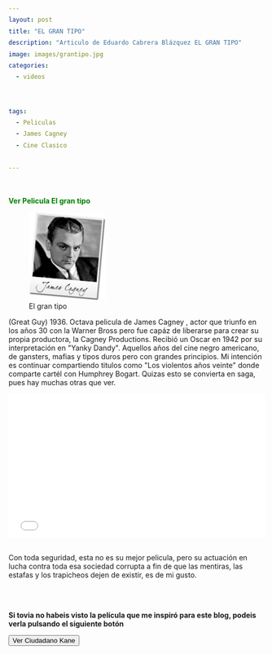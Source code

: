 ```yaml
---
layout: post
title: "EL GRAN TIPO"
description: "Articulo de Eduardo Cabrera Blázquez EL GRAN TIPO"
image: images/grantipo.jpg
categories:
  - videos
  

tags:
  - Peliculas
  - James Cagney
  - Cine Clasico
  
---
```

<a name="inicio-articulo">
<figure style="width: 70%" class="align-center">
  <img src="https://eduardo-cabrera.github.io/images/separador.png" alt="">
  </figure> 


<span style="color:green"> **Ver Pelicula  El gran tipo** </span>
<style>
div {
  text-align: justify;
  text-justify: inter-word;
  LINE-HEIGHT:1.6; 
}
</style>

<figure style="width: 30%" class="align-right">
 <img src="/images/grantipo2.png" alt="">
  <figcaption>El gran tipo</figcaption>
</figure> 

(Great Guy) 1936.  Octava pelicula de James Cagney , actor que triunfo en los años 30 con la Warner Bross pero fue capáz de liberarse para crear su propia productora, la Cagney Productions. Recibió un Oscar en 1942 por su interpretación en "Yanky Dandy". Aquellos años del cine negro americano, de gansters, mafias y tipos duros pero con grandes principios. Mi intención es continuar compartiendo titulos como "Los violentos años veinte" donde comparte cartél con Humphrey Bogart. Quizas esto se convierta en saga, pues hay muchas otras que ver.
<br/>


<div style="left: 0; width: 100%; height: 0; position: relative; overflow: hidden; padding-bottom: 56.0067%;">
<iframe width="640" height="360" src="//ok.ru/videoembed/2397872392846" style="border: 0; top: 0; left: 0;right: 0;  width: 100%;height: 100%; position: absolute; top: 0;
  " allowfullscreen allow="autoplay; encrypted-media"></iframe></div>

<br/>

Con toda seguridad, esta no es su mejor pelicula, pero su actuación en lucha contra toda esa sociedad corrupta a fin de que las mentiras, las estafas y los trapicheos dejen de existir, es de mi gusto. 

<br/>
<br/>


**Si tovia no habeis visto la película que me inspiró para este blog, podeis verla pulsando el siguiente botón**
 


<input type="button" onclick="location.href='http://eduardo-cabrera.github.io/La-pelicula-Ciudadano-kane';" value="Ver Ciudadano Kane">



<div>
 
</div>
